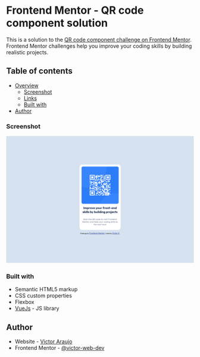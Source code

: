 # Frontend Mentor - QR code component solution

This is a solution to the [QR code component challenge on Frontend Mentor](https://www.frontendmentor.io/challenges/qr-code-component-iux_sIO_H). Frontend Mentor challenges help you improve your coding skills by building realistic projects. 

## Table of contents

- [Overview](#overview)
  - [Screenshot](#screenshot)
  - [Links](#links)
  - [Built with](#built-with)
- [Author](#author)


### Screenshot

![Screenshot](./Screenshot.png)

### Built with

- Semantic HTML5 markup
- CSS custom properties
- Flexbox
- [VueJs](https://vuejs.org/) - JS library


## Author

- Website - [Victor Araujo](https://github.com/victor-web-dev)
- Frontend Mentor - [@victor-web-dev](https://www.frontendmentor.io/profile/victor-web-dev)
